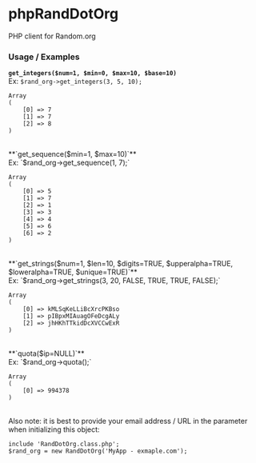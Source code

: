 # phpRandDotOrg

PHP client for Random.org

### Usage / Examples


**`get_integers($num=1, $min=0, $max=10, $base=10)`**<br/>
Ex: `$rand_org->get_integers(3, 5, 10);`

    Array
    (
        [0] => 7
        [1] => 7
        [2] => 8
    )

<br/>
**`get_sequence($min=1, $max=10)`**<br/>
Ex: `$rand_org->get_sequence(1, 7);`

    Array
    (
        [0] => 5
        [1] => 7
        [2] => 1
        [3] => 3
        [4] => 4
        [5] => 6
        [6] => 2
    )

<br/>
**`get_strings($num=1, $len=10, $digits=TRUE, $upperalpha=TRUE, $loweralpha=TRUE, $unique=TRUE)`**<br/>
Ex: `$rand_org->get_strings(3, 20, FALSE, TRUE, TRUE, FALSE);`

    Array
    (
        [0] => kMLSqKeLLiBcXrcPKBso
        [1] => pIBpxMIAuagOFeDcgALy
        [2] => jhHKhTTkidDcXVCCwExR
    )

<br/>
**`quota($ip=NULL)`**<br/>
Ex: `$rand_org->quota();`

    Array
    (
        [0] => 994378
    )

<br/>
Also note: it is best to provide your email address / URL in the parameter when initializing this object:

	include 'RandDotOrg.class.php';
	$rand_org = new RandDotOrg('MyApp - exmaple.com');
